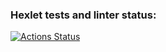 ### Hexlet tests and linter status:
[![Actions Status](https://github.com/Timurrr86/java-project-78/workflows/hexlet-check/badge.svg)](https://github.com/Timurrr86/java-project-78/actions)